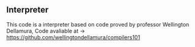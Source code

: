 ## Interpreter

This code is a interpreter based on code proved by professor Wellington Dellamura,
Code avaliable at -> https://github.com/wellingtondellamura/compilers101 
